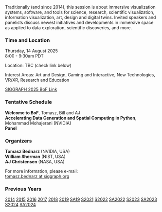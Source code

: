 Traditionally (and since 2014), this session is about immersive visualization systems, software, and tools for science, research, scientific visualization, information visualization, art, design and digital twins. Invited speakers and panelists discuss newest initiatives and developments in immersive space as applied to data exploration, scientific discoveries, and more.

### Time and Location

Thursday, 14 August 2025<br />
8:00 - 9:30am PDT<br />

Location: TBC (check link below)

Interest Areas: Art and Design, Gaming and Interactive, New Technologies, VR/XR, Research and Education

[SIGGRAPH 2025 BoF Link](https://s2025.conference-schedule.org/presentation/?id=bof_116&sess=sess232)

### Tentative Schedule
**Welcome to BoF**, Tomasz, Bill and AJ<br />
**Accelerating Data Generation and Spatial Computing in Python**, Mohammad Mohajerani (NVIDIA)<br />
**Panel**<br />

### Organizers

**Tomasz Bednarz** (NVIDIA, USA)<br />
**William Sherman** (NIST, USA)<br />
**AJ Christensen** (NASA, USA)<br />

For more information, please e-mail:<br />
[tomasz.bednarz at siggraph.org](mailto:tomasz.bednarz@siggraph.org)

### Previous Years

[2014](http://immersive-visualisation.blogspot.com/2014)
[2015](http://immersive-visualisation.blogspot.com/2015/)
[2016](http://immersive-visualisation.blogspot.com/2016)
[2017](/2017.html)
[2018](/2018.html)
[2019](/2019.html)
[SA19](/sa2019.html)
[S2021](/s2021.html)
[S2022](/s2022.html)
[SA2022](/sa2022.html)
[S2023](/s2023.html)
[SA2023](/sa2023.html)
[S2024](/s2024.html)
[SA2024](/sa2024.html)
